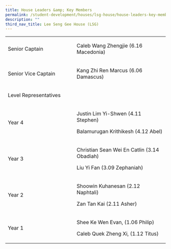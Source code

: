 ```yaml
---
title: House Leaders &amp; Key Members
permalink: /student-development/houses/lsg-house/house-leaders-key-members/
description: ""
third_nav_title: Lee Seng Gee House (LSG)
---
```

<table width="614">
<tbody>
<tr>
<td width="245">
<p>Senior Captain</p>
</td>
<td width="369">
<p>Caleb Wang Zhengjie (6.16 Macedonia)</p>
</td>
</tr>
<tr>
<td width="245">
<p>Senior Vice Captain</p>
</td>
<td width="369">
<p>Kang Zhi Ren Marcus (6.06 Damascus)</p>
</td>
</tr>
<tr>
<td width="245">
<p>Level Representatives</p>
</td>
<td width="369">
</td>
</tr>
<tr>
<td width="245">
<p>Year 4</p>
</td>
<td width="369">
<p>Justin Lim Yi-Shwen (4.11 Stephen)</p>
<p>Balamurugan Krithikesh (4.12 Abel)</p>
</td>
</tr>
<tr>
<td width="245">
<p>Year 3</p>
</td>
<td width="369">
<p>Christian Sean Wei En Catlin (3.14 Obadiah)</p>
<p>Liu Yi Fan (3.09 Zephaniah)</p>
</td>
</tr>
<tr>
<td width="245">
<p>Year 2</p>
</td>
<td width="369">
<p>Shoowin Kuhanesan (2.12 Naphtali)</p>
<p>Zan Tan Kai (2.11 Asher)</p>
</td>
</tr>
<tr>
<td width="245">
<p>Year 1</p>
</td>
<td width="369">
<p>Shee Ke Wen Evan, (1.06 Philip)</p>
<p>Caleb Quek Zheng Xi, (1.12 Titus)</p>
</td>
</tr>
</tbody>
</table>